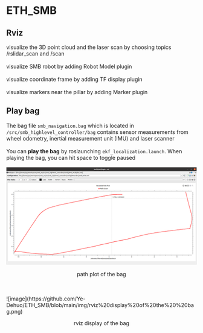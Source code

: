 # ETH_SMB
## Rviz
visualize the 3D point cloud and the laser scan by choosing topics /rslidar_scan and /scan <br><br>
visualize SMB robot by adding Robot Model plugin <br><br>
visualize coordinate frame by adding TF display plugin <br><br>
visualize markers near the pillar by adding Marker plugin <br>
## Play bag
The bag file `smb_navigation.bag` which is located in `/src/smb_highlevel_controller/bag` contains sensor measurements from wheel odometry, inertial measurement unit (IMU) and laser scanner <br>
<br>
You can **play the bag** by roslaunching `ekf_localization.launch`. When playing the bag, you can hit space to toggle paused<br>
<br>
![image](https://github.com/Ye-Dehuo/ETH_SMB/blob/main/img/recorded%20path%20plot.png) <br>
<p align="center"> path plot of the bag </p> <br>
<br>
![image](https://github.com/Ye-Dehuo/ETH_SMB/blob/main/img/rviz%20display%20of%20the%20%20bag.png)
<p align="center"> rviz display of the bag </p> <br>
<br>

